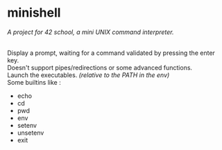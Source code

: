 # minishell

*A project for 42 school, a mini UNIX command interpreter.*

</br> Display a prompt, waiting for a command validated by pressing the enter key.
</br> Doesn't support pipes/redirections or some advanced functions.
</br> Launch the executables. *(relative to the PATH in the env)*
</br> Some builtins like :
<ul>
 <li>echo </li>
<li> cd </li>
<li> pwd </li>
<li> env </li>
<li> setenv </li>
<li> unsetenv </li>
<li> exit </li>
</ul>
